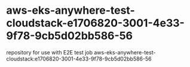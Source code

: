 # aws-eks-anywhere-test-cloudstack-e1706820-3001-4e33-9f78-9cb5d02bb586-56
repository for use with E2E test job aws-eks-anywhere-test-cloudstack:e1706820-3001-4e33-9f78-9cb5d02bb586-56

